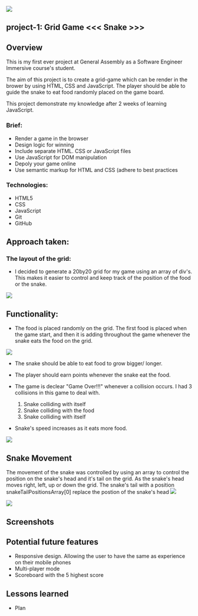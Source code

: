 
![](https://ga-core.s3.amazonaws.com/production/uploads/program/default_image/9142/CMYK-Red_Small_GeneralAssembly-Cog.png)
## project-1: Grid Game <<< Snake >>>

## Overview 
This is my first ever project at General Assembly as a Software Engineer Immersive course's student.

The aim of this project is to create a grid-game which can be render in the brower by using HTML, CSS and JavaScript.
The player should be able to guide the snake to eat food randomly placed on the game board. 

This project demonstrate my knowledge   after 2 weeks of learning JavaScript.

### Brief:

* Render a game in the browser
* Design logic for winning
* Include separate HTML. CSS or JavaScript files
* Use JavaScript for DOM manipulation 
* Depoly your game online
* Use semantic markup for HTML and CSS (adhere to best practices

### Technologies:

* HTML5
* CSS
* JavaScript
* Git 
* GitHub

## Approach taken:

### The layout of the grid:

* I decided to generate a 20by20 grid for my game using an array of div's. This makes it easier to control and keep track of the position of the food or the snake.



![](https://i.imgur.com/MdCu2A7.png)

## Functionality: 
* The food is placed randomly on the grid. The first food is placed when the game start, and then it is adding throughout the game whenever the snake eats the food on the grid.

![](https://i.imgur.com/MbSbyMA.png)

* The snake should be able to eat food to grow bigger/ longer.
* The player should earn points whenever the snake eat the food.
* The game is declear "Game Over!!!" whenever a collision occurs. I had 3 collisions in this game to deal with. 
	1. 	Snake colliding with itself
	2. Snake colliding with the food
	3. Snake colliding with itself

* Snake's speed increases as it eats more food.

![](https://i.imgur.com/QcL2Uwy.png)

## Snake Movement

The movement of the snake was controlled by using an array to control the position on the snake's head and it's tail on the grid. 
As the snake's head moves right, left, up or down the grid. The snake's tail with a position snakeTailPositionsArray[0] replace the postion of the snake's head 
![](https://i.imgur.com/dqeZucc.png)

![](https://i.imgur.com/CYppHbw.png)

## Screenshots

## Potential future features
* Responsive design. Allowing the user to have the same as experience on their mobile phones
* Multi-player mode
* Scoreboard with the 5 highest  score

## Lessons learned

* Plan



